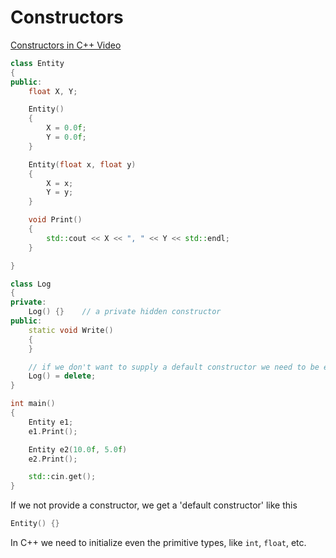 # Constructors

[Constructors in C++ Video](https://www.youtube.com/watch?v=FXhALMsHwEY&index=25&list=PLlrATfBNZ98dudnM48yfGUldqGD0S4FFb)

```cpp
class Entity
{
public:
    float X, Y;

    Entity()
    {
        X = 0.0f;
        Y = 0.0f;
    }

    Entity(float x, float y)
    {
        X = x;
        Y = y;
    }

    void Print()
    {
        std::cout << X << ", " << Y << std::endl;
    }

}

class Log
{
private:
    Log() {}    // a private hidden constructor
public:
    static void Write()
    {
    }

    // if we don't want to supply a default constructor we need to be explicit
    Log() = delete;
}

int main()
{
    Entity e1;
    e1.Print();

    Entity e2(10.0f, 5.0f)
    e2.Print();

    std::cin.get();
}
```

If we not provide a constructor, we get a 'default constructor' like this

```cpp
Entity() {}
```

In C++ we need to initialize even the primitive types, like `int`, `float`, etc.
